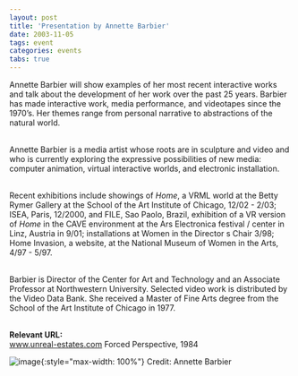 ```yaml
---
layout: post
title: 'Presentation by Annette Barbier'
date: 2003-11-05
tags: event
categories: events
tabs: true
---
```


Annette Barbier will show examples of her most recent interactive works and talk about the development of her work over the past 25 years. Barbier has made interactive work, media performance, and videotapes since the 1970&rsquo;s. Her themes range from personal narrative to abstractions of the natural world.<br><br>

Annette Barbier is a media artist whose roots are in sculpture and video and who is currently exploring the expressive possibilities of new media: computer animation, virtual interactive worlds, and electronic installation.<br><br>

Recent exhibitions include showings of <em>Home</em>, a VRML world at the Betty Rymer Gallery at the School of the Art Institute of Chicago, 12/02 - 2/03; ISEA, Paris, 12/2000, and FILE, Sao Paolo, Brazil, exhibition of a VR version of <em>Home</em> in the CAVE environment at the Ars Electronica festival / center in Linz, Austria in 9/01; installations at Women in the Director s Chair 3/98; Home Invasion, a website, at the National Museum of Women in the Arts, 4/97 - 5/97.<br><br>

Barbier is Director of the Center for Art and Technology and an Associate Professor at Northwestern University. Selected video work is distributed by the Video Data Bank. She received a Master of Fine Arts degree from the School of the Art Institute of Chicago in 1977.<br><br>

<strong>Relevant URL:</strong><br>
<a href="http://www.unreal-estates.com">www.unreal-estates.com</a>
Forced Perspective, 1984

![image](https://www.evl.uic.edu/output/originals/barbier.jpg-srcw.jpg){:style="max-width: 100%"}
Credit: Annette Barbier

